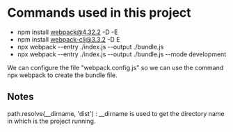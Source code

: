# Commands used in this project

- npm install webpack@4.32.2 -D -E
- npm install webpack-cli@3.3.2 -D E
- npx webpack --entry ./index.js --output ./bundle.js
- npx webpack --entry ./index.js --output ./bundle.js --mode development

We can configure the file "webpack.config.js" so we can use the command npx webpack to create the bundle file.


## Notes

path.resolve(__dirname, 'dist') : __dirname is used to get the directory name in which is the project running.